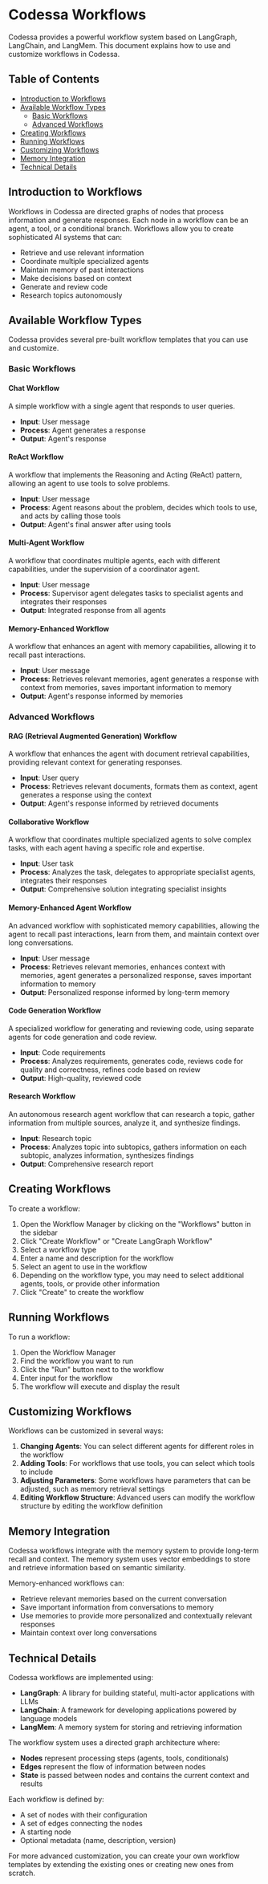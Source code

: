 # Codessa Workflows

Codessa provides a powerful workflow system based on LangGraph, LangChain, and LangMem. This document explains how to use and customize workflows in Codessa.

## Table of Contents

- [Introduction to Workflows](#introduction-to-workflows)
- [Available Workflow Types](#available-workflow-types)
  - [Basic Workflows](#basic-workflows)
  - [Advanced Workflows](#advanced-workflows)
- [Creating Workflows](#creating-workflows)
- [Running Workflows](#running-workflows)
- [Customizing Workflows](#customizing-workflows)
- [Memory Integration](#memory-integration)
- [Technical Details](#technical-details)

## Introduction to Workflows

Workflows in Codessa are directed graphs of nodes that process information and generate responses. Each node in a workflow can be an agent, a tool, or a conditional branch. Workflows allow you to create sophisticated AI systems that can:

- Retrieve and use relevant information
- Coordinate multiple specialized agents
- Maintain memory of past interactions
- Make decisions based on context
- Generate and review code
- Research topics autonomously

## Available Workflow Types

Codessa provides several pre-built workflow templates that you can use and customize.

### Basic Workflows

#### Chat Workflow

A simple workflow with a single agent that responds to user queries.

- **Input**: User message
- **Process**: Agent generates a response
- **Output**: Agent's response

#### ReAct Workflow

A workflow that implements the Reasoning and Acting (ReAct) pattern, allowing an agent to use tools to solve problems.

- **Input**: User message
- **Process**: Agent reasons about the problem, decides which tools to use, and acts by calling those tools
- **Output**: Agent's final answer after using tools

#### Multi-Agent Workflow

A workflow that coordinates multiple agents, each with different capabilities, under the supervision of a coordinator agent.

- **Input**: User message
- **Process**: Supervisor agent delegates tasks to specialist agents and integrates their responses
- **Output**: Integrated response from all agents

#### Memory-Enhanced Workflow

A workflow that enhances an agent with memory capabilities, allowing it to recall past interactions.

- **Input**: User message
- **Process**: Retrieves relevant memories, agent generates a response with context from memories, saves important information to memory
- **Output**: Agent's response informed by memories

### Advanced Workflows

#### RAG (Retrieval Augmented Generation) Workflow

A workflow that enhances the agent with document retrieval capabilities, providing relevant context for generating responses.

- **Input**: User query
- **Process**: Retrieves relevant documents, formats them as context, agent generates a response using the context
- **Output**: Agent's response informed by retrieved documents

#### Collaborative Workflow

A workflow that coordinates multiple specialized agents to solve complex tasks, with each agent having a specific role and expertise.

- **Input**: User task
- **Process**: Analyzes the task, delegates to appropriate specialist agents, integrates their responses
- **Output**: Comprehensive solution integrating specialist insights

#### Memory-Enhanced Agent Workflow

An advanced workflow with sophisticated memory capabilities, allowing the agent to recall past interactions, learn from them, and maintain context over long conversations.

- **Input**: User message
- **Process**: Retrieves relevant memories, enhances context with memories, agent generates a personalized response, saves important information to memory
- **Output**: Personalized response informed by long-term memory

#### Code Generation Workflow

A specialized workflow for generating and reviewing code, using separate agents for code generation and code review.

- **Input**: Code requirements
- **Process**: Analyzes requirements, generates code, reviews code for quality and correctness, refines code based on review
- **Output**: High-quality, reviewed code

#### Research Workflow

An autonomous research agent workflow that can research a topic, gather information from multiple sources, analyze it, and synthesize findings.

- **Input**: Research topic
- **Process**: Analyzes topic into subtopics, gathers information on each subtopic, analyzes information, synthesizes findings
- **Output**: Comprehensive research report

## Creating Workflows

To create a workflow:

1. Open the Workflow Manager by clicking on the "Workflows" button in the sidebar
2. Click "Create Workflow" or "Create LangGraph Workflow"
3. Select a workflow type
4. Enter a name and description for the workflow
5. Select an agent to use in the workflow
6. Depending on the workflow type, you may need to select additional agents, tools, or provide other information
7. Click "Create" to create the workflow

## Running Workflows

To run a workflow:

1. Open the Workflow Manager
2. Find the workflow you want to run
3. Click the "Run" button next to the workflow
4. Enter input for the workflow
5. The workflow will execute and display the result

## Customizing Workflows

Workflows can be customized in several ways:

1. **Changing Agents**: You can select different agents for different roles in the workflow
2. **Adding Tools**: For workflows that use tools, you can select which tools to include
3. **Adjusting Parameters**: Some workflows have parameters that can be adjusted, such as memory retrieval settings
4. **Editing Workflow Structure**: Advanced users can modify the workflow structure by editing the workflow definition

## Memory Integration

Codessa workflows integrate with the memory system to provide long-term recall and context. The memory system uses vector embeddings to store and retrieve information based on semantic similarity.

Memory-enhanced workflows can:

- Retrieve relevant memories based on the current conversation
- Save important information from conversations to memory
- Use memories to provide more personalized and contextually relevant responses
- Maintain context over long conversations

## Technical Details

Codessa workflows are implemented using:

- **LangGraph**: A library for building stateful, multi-actor applications with LLMs
- **LangChain**: A framework for developing applications powered by language models
- **LangMem**: A memory system for storing and retrieving information

The workflow system uses a directed graph architecture where:

- **Nodes** represent processing steps (agents, tools, conditionals)
- **Edges** represent the flow of information between nodes
- **State** is passed between nodes and contains the current context and results

Each workflow is defined by:

- A set of nodes with their configuration
- A set of edges connecting the nodes
- A starting node
- Optional metadata (name, description, version)

For more advanced customization, you can create your own workflow templates by extending the existing ones or creating new ones from scratch.
